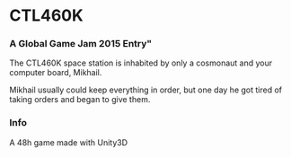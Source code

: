 # CTL460K #
### A Global Game Jam 2015 Entry"

The CTL460K space station is inhabited by only a cosmonaut and your computer board, Mikhail.

Mikhail usually could keep everything in order, but one day he got tired of taking orders and began to give them.

### Info ##

A 48h game made with Unity3D 